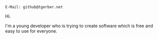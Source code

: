 ```
E-Mail: github@tgerber.net
```

Hi.

I'm a young developer who is trying to create software which is free and easy to use for everyone.






